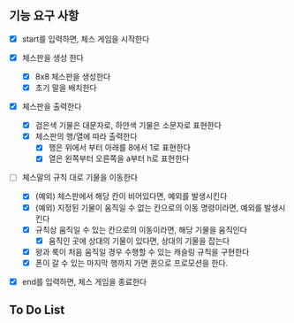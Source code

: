 ## 기능 요구 사항
- [x] start를 입력하면, 체스 게임을 시작한다

- [x] 체스판을 생성 한다
    - [x] 8x8 체스판을 생성한다
    - [x] 초기 말을 배치한다

- [x] 체스판을 출력한다
    - [x] 검은색 기물은 대문자로, 하얀색 기물은 소문자로 표현한다
    - [x] 체스판의 행/열에 따라 출력한다
        - [x] 행은 위에서 부터 아래를 8에서 1로 표현한다
        - [x] 열은 왼쪽부터 오른쪽을 a부터 h로 표현한다

- [ ] 체스말의 규칙 대로 기물을 이동한다
    - [x] (예외) 체스판에서 해당 칸이 비어있다면, 예외를 발생시킨다
    - [x] (예외) 지정된 기물이 움직일 수 없는 칸으로의 이동 명령이라면, 예외를 발생시킨다
    - [x] 규칙상 움직일 수 있는 칸으로의 이동이라면, 해당 기물을 움직인다
        - [x] 움직인 곳에 상대의 기물이 있다면, 상대의 기물을 잡는다
    - [x] 왕과 룩이 처음 움직일 경우 수행할 수 있는 캐슬링 규칙을 구현한다
    - [x] 폰이 갈 수 있는 마지막 행까지 가면 퀸으로 프로모션을 한다.

- [x] end를 입력하면, 체스 게임을 종료한다

## To Do List
